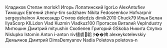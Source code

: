 Кладиков Степан morlok1
Игорь Лопатинский IgorLo
AlexAntufiev
Тимощук Евгений zheny-tim
sudzhaev
Nikita Fedoseenkov Hofvarpnir
sergeyshalnov
Александр Стягов deledzis
dimik2010
Chuck79
Илья Белан IlyaScorp
KILLdon
Vlad Kuzmin Vladkuz100
Протасов Виталий VepIndustry
Митюшин Дмитрий mityushin
Скобелев Григорий GSkoba
Никита Слупко Nislupko
Istomin Anton i-anton
ﾊⅳ褄裘韜 ﾀ��裨 alexeykotelevskiy
Демьянов Дмитрий DimaDemyanov
Nadia Poletova poletova-n
